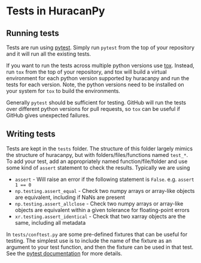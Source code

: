 # Tests in HuracanPy

## Running tests
Tests are run using [pytest](https://docs.pytest.org/en/latest/). Simply run
`pytest` from the top of your repository and it will run all the existing tests.

If you want to run the tests across multiple python versions use [tox](https://tox.wiki/en/stable/).
Instead, run `tox` from the top of your repository, and tox will build a virtual environment for each python version supported by huracanpy and run the tests for each version.
Note, the python versions need to be installed on your system for `tox` to build the environments.

Generally `pytest` should be sufficient for testing.
GitHub will run the tests over different python versions for pull requests, so `tox` can be useful if GitHub gives unexpected failures.

## Writing tests
Tests are kept in the `tests` folder.
The structure of this folder largely mimics the structure of huracanpy, but with folders/files/functions named `test_*`.
To add your test, add an appropriately named function/file/folder and use some kind of `assert`
statement to check the results.
Typically we are using
- `assert` - Will raise an error if the following statement is `False`. e.g. `assert 1 == 0`
- `np.testing.assert_equal` - Check two numpy arrays or array-like objects are equivalent, including if NaNs are present
- `np.testing.assert_allclose` - Check two numpy arrays or array-like objects are equivalent within a given tolerance for floating-point errors
- `xr.testing.assert_identical` - Check that two xarray objects are the same, including all metadata

In `tests/conftest.py` are some pre-defined fixtures that can be useful for testing.
The simplest use is to include the name of the fixture as an argument to your test function, and then the fixture can be used in that test.
See the [pytest documentation](https://docs.pytest.org/en/stable/explanation/fixtures.html) for more details.
